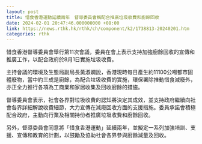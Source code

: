```yaml
---
layout: post
title: 惜食香港運動延續兩年　督導委員會稱配合推廣垃圾收費和廚餘回收
date: 2024-02-01 20:47:46.000000000 +08:00
link: https://news.rthk.hk/rthk/ch/component/k2/1738813-20240201.htm
categories: rthk
---
```


惜食香港督導委員會舉行第11次會議，委員在會上表示支持加強廚餘回收的宣傳和推廣工作，以配合政府於8月1日實施垃圾收費。

主持會議的環境及生態局副局長黃淑嫻說，香港現時每日產生約11100公噸都市固體廢物，當中約三成是廚餘，為配合垃圾收費的實施，環保署除推動惜食減廢外，亦正全力推行各項為工商業和家居收集及回收廚餘的措施。

督導委員會表示，社會各界對垃圾收費的認知將決定其成效，並支持政府繼續向社會各界詳細解說收費細節，大力宣傳在減廢回收方面的支援措施。委員承諾會積極配合政府，主動向行業及相關持份者推廣垃圾收費和廚餘回收。

另外，督導委員會同意將「惜食香港運動」延續兩年，並擬定一系列加強培訓、支援、宣傳和教育的計劃，以鼓勵及協助社會各界參與廚餘減量及回收。
